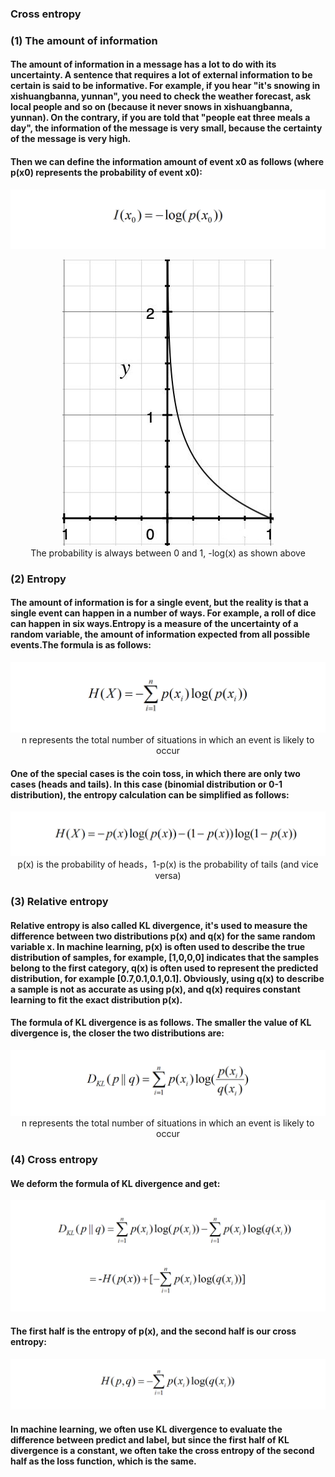 ### Cross entropy
### (1) The amount of information
#### The amount of information in a message has a lot to do with its uncertainty. A sentence that requires a lot of external information to be certain is said to be informative. For example, if you hear "it's snowing in xishuangbanna, yunnan", you need to check the weather forecast, ask local people and so on (because it never snows in xishuangbanna, yunnan). On the contrary, if you are told that "people eat three meals a day", the information of the message is very small, because the certainty of the message is very high.

#### Then we can define the information amount of event x0 as follows (where p(x0) represents the probability of event x0):
<p align="center">
<img src="/images/90.png"><br/>
</p>

<p align="center">
<img src="/images/89.jpg"><br/>
The probability is always between 0 and 1, -log(x) as shown above
</p>

### (2) Entropy
#### The amount of information is for a single event, but the reality is that a single event can happen in a number of ways. For example, a roll of dice can happen in six ways.Entropy is a measure of the uncertainty of a random variable, the amount of information expected from all possible events.The formula is as follows:
<p align="center">
<img src="/images/91.png"><br/>
n represents the total number of situations in which an event is likely to occur
</p>

#### One of the special cases is the coin toss, in which there are only two cases (heads and tails). In this case (binomial distribution or 0-1 distribution), the entropy calculation can be simplified as follows:
<p align="center">
<img src="/images/92.png"><br/>
p(x) is the probability of heads，1-p(x) is the probability of tails (and vice versa)
</p>

### (3) Relative entropy
#### Relative entropy is also called KL divergence, it's used to measure the difference between two distributions p(x) and q(x) for the same random variable x. In machine learning, p(x) is often used to describe the true distribution of samples, for example, [1,0,0,0] indicates that the samples belong to the first category, q(x) is often used to represent the predicted distribution, for example [0.7,0.1,0.1,0.1]. Obviously, using q(x) to describe a sample is not as accurate as using p(x), and q(x) requires constant learning to fit the exact distribution p(x).
#### The formula of KL divergence is as follows. The smaller the value of KL divergence is, the closer the two distributions are:
<p align="center">
<img src="/images/93.png"><br/>
n represents the total number of situations in which an event is likely to occur
</p>

### (4) Cross entropy
#### We deform the formula of KL divergence and get:
<p align="center">
<img src="/images/94.png"><br/>
</p>

#### The first half is the entropy of p(x), and the second half is our cross entropy:
<p align="center">
<img src="/images/95.png"><br/>
</p>

#### In machine learning, we often use KL divergence to evaluate the difference between predict and label, but since the first half of KL divergence is a constant, we often take the cross entropy of the second half as the loss function, which is the same.

